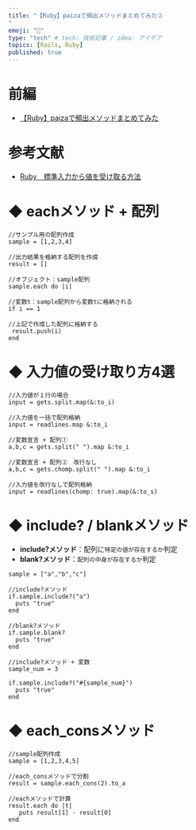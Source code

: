 ```yaml
---
title: "【Ruby】paizaで頻出メソッドまとめてみた②
"
emoji: "📌"
type: "tech" # tech: 技術記事 / idea: アイデア
topics: [Rails, Ruby]
published: true
---
```

# 前編
 - [【Ruby】paizaで頻出メソッドまとめてみた](https://qiita.com/umaibou1126/items/cd9192aa008e386d96de)

# 参考文献

 - [Ruby　標準入力から値を受け取る方法](https://qiita.com/Hayate_0807/items/2e9705091b181a104621)

# ◆ eachメソッド + 配列

```
//サンプル用の配列作成
sample = [1,2,3,4]

//出力結果を格納する配列を作成
result = []

//オブジェクト：sample配列　
sample.each do |i|

//変数t：sample配列から変数tに格納される
if i == 1

//上記で作成した配列に格納する
 result.push(i)
end
```

# ◆ 入力値の受け取り方4選

```
//入力値が１行の場合　
input = gets.split.map(&:to_i)

//入力値を一括で配列格納
input = readlines.map &:to_i

//変数宣言 + 配列①
a,b,c = gets.split(" ").map &:to_i

//変数宣言 + 配列②　改行なし
a,b,c = gets.chomp.split(" ").map &:to_i

//入力値を改行なしで配列格納
input = readlines(chomp: true).map(&:to_s)
```

# ◆ include? / blankメソッド

 - **include?メソッド**：配列に``特定の値が存在するか``判定
 - **blank?メソッド**：``配列の中身が存在するか``判定

```
sample = ["a","b","c"]

//include?メソッド
if.sample.include?("a")
  puts "true"
end

//blank?メソッド
if.sample.blank?
  puts "true"
end

//include?メソッド + 変数
sample_num = 3

if.sample.include?("#{sample_num}")
  puts "true"
end
```

# ◆ each_consメソッド

```
//sample配列作成
sample = [1,2,3,4,5]

//each_consメソッドで分割
result = sample.each_cons(2).to_a

//eachメソッドで計算
result.each do |t|
   puts result[1] - result[0]
end
```
